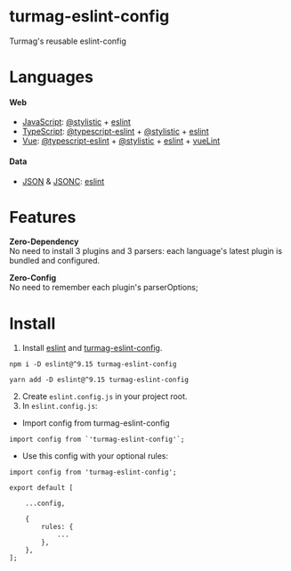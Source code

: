 # turmag-eslint-config

Turmag's reusable eslint-config

# Languages
#### Web #
* [JavaScript](https://developer.mozilla.org/en-US/docs/Web/JavaScript): [@stylistic](https://eslint.style) + [eslint](https://eslint.org)
* [TypeScript](https://www.typescriptlang.org): [@typescript-eslint](https://typescript-eslint.io) + [@stylistic](https://eslint.style) + [eslint](https://eslint.org)
* [Vue](https://vuejs.org): [@typescript-eslint](https://typescript-eslint.io) + [@stylistic](https://eslint.style) + [eslint](https://eslint.org) + [vueLint](https://eslint.vuejs.org)

#### Data #
* [JSON](https://json.org) & [JSONC](https://code.visualstudio.com/docs/languages/json#_json-with-comments): [eslint](https://eslint.org)

# Features
**Zero-Dependency**<br>
No need to install 3 plugins and 3 parsers: each language's latest plugin is bundled and configured.

**Zero-Config**<br>
No need to remember each plugin's parserOptions;

# Install
1. Install [eslint](https://eslint.org) and [turmag-eslint-config](https://www.npmjs.com/package/turmag-eslint-config).

```
npm i -D eslint@^9.15 turmag-eslint-config
```
```
yarn add -D eslint@^9.15 turmag-eslint-config
```
2. Create `eslint.config.js` in your project root.
3. In `eslint.config.js`:
* Import config from turmag-eslint-config

```
import config from `'turmag-eslint-config'`;
```
* Use this config with your optional rules:

```
import config from 'turmag-eslint-config';

export default [

    ...config,

    {
        rules: {
            ...
        },
    },
];
```